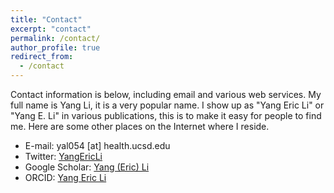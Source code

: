 ```yaml
---
title: "Contact"
excerpt: "contact"
permalink: /contact/
author_profile: true
redirect_from:
  - /contact
---
```


Contact information is below, including email and various web services. My full name is Yang Li, it is a very popular name. 
I show up as "Yang Eric Li" or "Yang E. Li" in various publications, this is to make it easy for people to find me. Here are some other places on the Internet where I reside.

* E-mail: yal054 [at] health.ucsd.edu
* Twitter: [YangEricLi](https://twitter.com/YangEricLi)
* Google Scholar: [Yang (Eric) Li](https://scholar.google.com/citations?user=STMW2OgAAAAJ&hl=en)
* ORCID: [Yang Eric Li](https://orcid.org/0000-0001-6997-6018)

 
